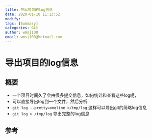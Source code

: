 ```yaml
---
title: 导出项目的log信息
date: 2020-01-10 11:13:52
modify: 
tags: [Summary]
categories: Git
author: wmsj100
email: wmsj100@hotmail.com
---
```


# 导出项目的log信息

## 概要

- 一个项目时间久了会由很多提交信息，如何统计和查看这些log呢，
- 可以直接导出log到一个文件，然后分析
- `git log --pretty=oneline >/tmp/log` 这样可以导出git的简略log信息
- `git log > /tmp/log` 导出完整的log信息

## 参考


